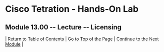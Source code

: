 # Cisco Tetration - Hands-On Lab
  
## Module 13.00 -- Lecture -- Licensing



| [Return to Table of Contents](https://tetration.guru/labguide/) | [Go to Top of the Page]() | [Continue to the Next Module]() |
